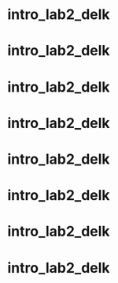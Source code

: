 # intro_lab2_delk
# intro_lab2_delk
# intro_lab2_delk
# intro_lab2_delk
# intro_lab2_delk
# intro_lab2_delk
# intro_lab2_delk
# intro_lab2_delk
